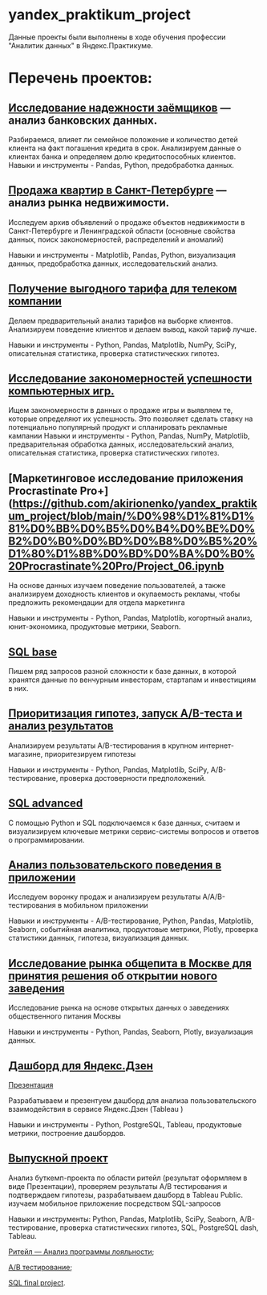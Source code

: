 # yandex_praktikum_project
Данные проекты были выполнены в ходе обучения профессии "Аналитик данных" в Яндекс.Практикуме.

# Перечень проектов:

## [Исследование надежности заёмщиков](https://github.com/akirionenko/yandex_praktikum_project/tree/main/%D0%90%D0%BD%D0%B0%D0%BB%D0%B8%D0%B7%20%D0%B1%D0%B0%D0%BD%D0%BA%D0%BE%D0%B2%D1%81%D0%BA%D0%B8%D1%85%20%D0%B4%D0%B0%D0%BD%D0%BD%D1%8B%D1%85) — анализ банковских данных. 
Разбираемся, влияет ли семейное положение и количество детей клиента на факт погашения кредита в срок. Анализируем данные о клиентах банка и определяем долю кредитоспособных клиентов.
Навыки и инструменты - Pandas, Python, предобработка данных.


## [Продажа квартир в Санкт-Петербурге](https://github.com/akirionenko/yandex_praktikum_project/blob/main/%D0%9F%D1%80%D0%BE%D0%B4%D0%B0%D0%B6%D0%B0%20%D0%BA%D0%B2%D0%B0%D1%80%D1%82%D0%B8%D1%80%20%D0%B2%20%D0%A1%D0%B0%D0%BD%D0%BA%D1%82-%D0%9F%D0%B5%D1%82%D0%B5%D1%80%D0%B1%D1%83%D1%80%D0%B3%D0%B5/Project_02.ipynb) — анализ рынка недвижимости.
Исследуем архив объявлений о продаже объектов недвижимости в Санкт-Петербурге и Ленинградской области (основные свойства данных, поиск закономерностей, распределений и аномалий)

Навыки и инструменты - Matplotlib, Pandas, Python, визуализация данных, предобработка данных, исследовательский анализ.


## [Получение выгодного тарифа для телеком компании](https://github.com/akirionenko/yandex_praktikum_project/blob/main/%D0%A2%D0%B0%D1%80%D0%B8%D1%84%D1%8B%20%D1%82%D0%B5%D0%BB%D0%B5%D0%BA%D0%BE%D0%BC%D0%BC%D1%83%D0%BD%D0%B8%D0%BA%D0%B0%D1%86%D0%B8%D0%BE%D0%BD%D0%BD%D0%BE%D0%B9%20%D0%BA%D0%BE%D0%BC%D0%BF%D0%B0%D0%BD%D0%B8%D0%B8/Project_03.ipynb)
Делаем предварительный анализ тарифов на выборке клиентов. Анализируем поведение клиентов и делаем вывод, какой тариф лучше.

Навыки и инструменты - Python, Pandas, Matplotlib, NumPy, SciPy, описательная статистика, проверка статистических гипотез.


## [Исследование закономерностей успешности компьютерных игр.](https://github.com/akirionenko/yandex_praktikum_project/blob/main/%D0%A3%D1%81%D0%BF%D0%B5%D1%85%20%D0%BA%D0%BE%D0%BC%D0%BF%D1%8C%D1%8E%D1%82%D0%B5%D1%80%D0%BD%D1%8B%D1%85%20%D0%B8%D0%B3%D1%80/Project_04.ipynb) 
Ищем закономерности в данных о продаже игры и выявляем те, которые определяют их успешность. Это позволяет сделать ставку на потенциально популярный продукт и спланировать рекламные кампании
Навыки и инструменты - Python, Pandas, NumPy, Matplotlib, предварительная обработка данных, исследовательский анализ, описательная статистика, проверка статистических гипотез.


## [Маркетинговое исследование приложения Procrastinate Pro+](https://github.com/akirionenko/yandex_praktikum_project/blob/main/%D0%98%D1%81%D1%81%D0%BB%D0%B5%D0%B4%D0%BE%D0%B2%D0%B0%D0%BD%D0%B8%D0%B5%20%D1%80%D1%8B%D0%BD%D0%BA%D0%B0%20Procrastinate%20Pro/Project_06.ipynb

На основе данных изучаем поведение пользователей, а также анализируем доходность клиентов и окупаемость рекламы, чтобы предложить рекомендации для отдела маркетинга

Навыки и инструменты - Python, Pandas, Matplotlib, когортный анализ, юнит-экономика, продуктовые метрики, Seaborn.


## [SQL base](https://github.com/akirionenko/yandex_praktikum_project/blob/main/%D0%91%D0%B0%D0%B7%D0%BE%D0%B2%D1%8B%D0%B9%20SQL/5%20Venture%20startup%20project.sql)
Пишем ряд запросов разной сложности к базе данных, в которой хранятся данные по венчурным инвесторам, стартапам и инвестициям в них.


## [Приоритизация гипотез, запуск A/B-теста и анализ результатов](https://github.com/akirionenko/yandex_praktikum_project/blob/main/%D0%9F%D1%80%D0%B8%D0%BE%D1%80%D0%B8%D1%82%D0%B8%D0%B7%D0%B0%D1%86%D0%B8%D1%8F%20%D0%B3%D0%B8%D0%BF%D0%BE%D1%82%D0%B5%D0%B7%D1%8B%20%D0%A2%D0%B5%D1%81%D1%82%20AB/Project_08.ipynb)
Анализируем результаты A/B-тестирования в крупном интернет-магазине, приоритезируем гипотезы

Навыки и инструменты - Python, Pandas, Matplotlib, SciPy, A/B-тестирование, проверка достоверности предположений.


## [SQL advanced](https://github.com/akirionenko/yandex_praktikum_project/blob/main/%D0%A0%D0%B0%D1%81%D1%88%D0%B8%D1%80%D0%B5%D0%BD%D0%BD%D1%8B%D0%B9%20SQL/Project_07.sql) 
С помощью Python и SQL подключаемся к базе данных, считаем и визуализируем ключевые метрики сервис-системы вопросов и ответов о программировании.


## [ Анализ пользовательского поведения в приложении](https://github.com/akirionenko/yandex_praktikum_project/blob/main/%D0%90%D0%BD%D0%B0%D0%BB%D0%B8%D0%B7%20%D1%81%D0%BE%D0%B1%D1%8B%D1%82%D0%B8%D0%B9%20%D0%BF%D0%BE%D0%BB%D1%8C%D0%B7%D0%BE%D0%B2%D0%B0%D1%82%D0%B5%D0%BB%D0%B5%D0%B9%20%D0%BC%D0%BE%D0%B1%D0%B8%D0%BB%D1%8C%D0%BD%D0%BE%D0%B3%D0%BE%20%D0%BF%D1%80%D0%B8%D0%BB%D0%BE%D0%B6%D0%B5%D0%BD%D0%B8%D1%8F/Project_09.ipynb)  
Исследуем воронку продаж и анализируем результаты A/A/B-тестирования в мобильном приложении

Навыки и инструменты - A/B-тестирование, Python, Pandas, Matplotlib, Seaborn, событийная аналитика, продуктовые метрики, Plotly, проверка статистики данных, гипотеза, визуализация данных.


## [Исследование рынка общепита в Москве для принятия решения об открытии нового заведения](https://github.com/akirionenko/yandex_praktikum_project/blob/main/%D0%98%D1%81%D1%81%D0%BB%D0%B5%D0%B4%D0%BE%D0%B2%D0%B0%D0%BD%D0%B8%D0%B5%20%D1%80%D1%8B%D0%BD%D0%BA%D0%B0%20%D0%BE%D0%B1%D1%89%D0%B5%D0%BF%D0%B8%D1%82%D0%B0%20%D0%9C%D0%BE%D1%81%D0%BA%D0%B2%D1%8B/Project_10.ipynb) 
Исследование рынка на основе открытых данных о заведениях общественного питания Москвы

Навыки и инструменты - Python, Pandas, Seaborn, Plotly, визуализация данных.


## [Дашборд для Яндекс.Дзен](https://public.tableau.com/views/FPretail/sheet2?:language=en-US&:display_count=n&:origin=viz_share_link)
[Презентация](https://docs.google.com/presentation/d/1sprlo-5wsoAdOU6sTlgv4d8TGQ4NREGKpPvsuMAVejo/edit#slide=id.p1)

Разрабатываем и презентуем дашборд для анализа пользовательского взаимодействия в сервисе Яндекс.Дзен (Tableau )

Навыки и инструменты - Python, PostgreSQL, Tableau, продуктовые метрики, построение дашбордов.


## [Выпускной проект](https://github.com/akirionenko/yandex_praktikum_project/tree/main/%D0%A4%D0%B8%D0%BD%D0%B0%D0%BB%D1%8C%D0%BD%D1%8B%D0%B5%20%D0%BF%D1%80%D0%BE%D0%B5%D0%BA%D1%82%D1%8B)
Анализ буткемп-проекта по области ритейл (результат оформляем в виде Презентации), проверяем результаты А/B тестирования и подтверждаем гипотезы, разрабатываем дашборд в Tableau Public. изучаем мобильное приложение посредством SQL-запросов

Навыки и инструменты:  Python, Pandas, Matplotlib, SciPy, Seaborn, A/B-тестирование, проверка статистических гипотез, SQL, PostgreSQL dash, Tableau.


[Ритейл — Анализ программы лояльности](https://github.com/akirionenko/yandex_praktikum_project/blob/main/%D0%A4%D0%B8%D0%BD%D0%B0%D0%BB%D1%8C%D0%BD%D1%8B%D0%B5%20%D0%BF%D1%80%D0%BE%D0%B5%D0%BA%D1%82%D1%8B/1%20retail.ipynb);

[А/В тестирование](https://github.com/akirionenko/yandex_praktikum_project/blob/main/%D0%A4%D0%B8%D0%BD%D0%B0%D0%BB%D1%8C%D0%BD%D1%8B%D0%B5%20%D0%BF%D1%80%D0%BE%D0%B5%D0%BA%D1%82%D1%8B/2%20ab_test_1.3.ipynb);

[SQL final project](https://github.com/akirionenko/yandex_praktikum_project/blob/main/%D0%A4%D0%B8%D0%BD%D0%B0%D0%BB%D1%8C%D0%BD%D1%8B%D0%B5%20%D0%BF%D1%80%D0%BE%D0%B5%D0%BA%D1%82%D1%8B/3%20SQL.ipynb).




 





